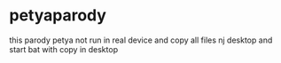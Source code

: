 # petyaparody
this parody petya not run in real device and copy all files nj desktop and start bat with copy in desktop
